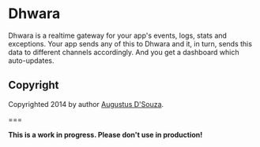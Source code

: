 # Dhwara

Dhwara is a realtime gateway for your app's events, logs, stats and exceptions. Your app sends any of this to Dhwara and it, in turn, sends this data to different channels accordingly. And you get a dashboard which auto-updates.

## Copyright

Copyrighted 2014 by author [Augustus D'Souza](https://github.com/augiwan).

===

**This is a work in progress. Please don't use in production!**
